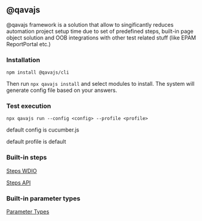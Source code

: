 ## @qavajs

@qavajs framework is a solution that allow to singificantly reduces automation project setup time due to set of predefined steps, built-in page object solution and OOB integrations with other test related stuff (like EPAM ReportPortal etc.)

### Installation
`npm install @qavajs/cli`

Then run
`npx qavajs install` and select modules to install. The system will generate config file based on your answers.

### Test execution
`npx qavajs run --config <config> --profile <profile>`

default config is cucumber.js 

default profile is default

### Built-in steps

[Steps WDIO](STEPS_WDIO.md)

[Steps API](STEPS_API.md)

### Built-in parameter types

[Parameter Types](PARAMETER_TYPES.md)
